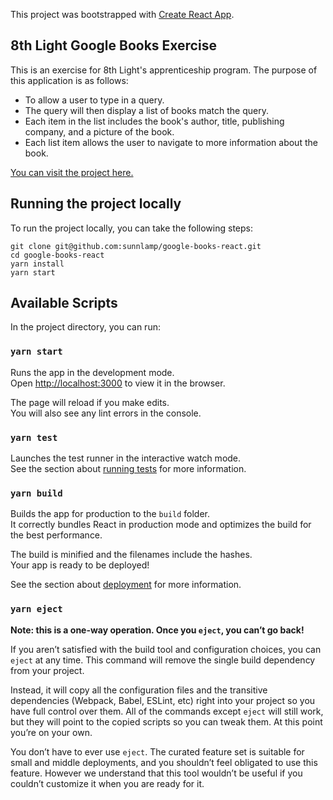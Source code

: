 This project was bootstrapped with [Create React App](https://github.com/facebook/create-react-app).

## 8th Light Google Books Exercise

This is an exercise for 8th Light's apprenticeship program. The purpose of this application is as follows:

* To allow a user to type in a query.
* The query will then display a list of books match the query.
* Each item in the list includes the book's author, title, publishing company, and a picture of the book.
* Each list item allows the user to navigate to more information about the book.

[You can visit the project here.](https://floating-sands-15463.herokuapp.com/)

## Running the project locally

To run the project locally, you can take the following steps:

```
git clone git@github.com:sunnlamp/google-books-react.git
cd google-books-react
yarn install
yarn start
```

## Available Scripts

In the project directory, you can run:

### `yarn start`

Runs the app in the development mode.<br>
Open [http://localhost:3000](http://localhost:3000) to view it in the browser.

The page will reload if you make edits.<br>
You will also see any lint errors in the console.

### `yarn test`

Launches the test runner in the interactive watch mode.<br>
See the section about [running tests](https://facebook.github.io/create-react-app/docs/running-tests) for more information.

### `yarn build`

Builds the app for production to the `build` folder.<br>
It correctly bundles React in production mode and optimizes the build for the best performance.

The build is minified and the filenames include the hashes.<br>
Your app is ready to be deployed!

See the section about [deployment](https://facebook.github.io/create-react-app/docs/deployment) for more information.

### `yarn eject`

**Note: this is a one-way operation. Once you `eject`, you can’t go back!**

If you aren’t satisfied with the build tool and configuration choices, you can `eject` at any time. This command will remove the single build dependency from your project.

Instead, it will copy all the configuration files and the transitive dependencies (Webpack, Babel, ESLint, etc) right into your project so you have full control over them. All of the commands except `eject` will still work, but they will point to the copied scripts so you can tweak them. At this point you’re on your own.

You don’t have to ever use `eject`. The curated feature set is suitable for small and middle deployments, and you shouldn’t feel obligated to use this feature. However we understand that this tool wouldn’t be useful if you couldn’t customize it when you are ready for it.

